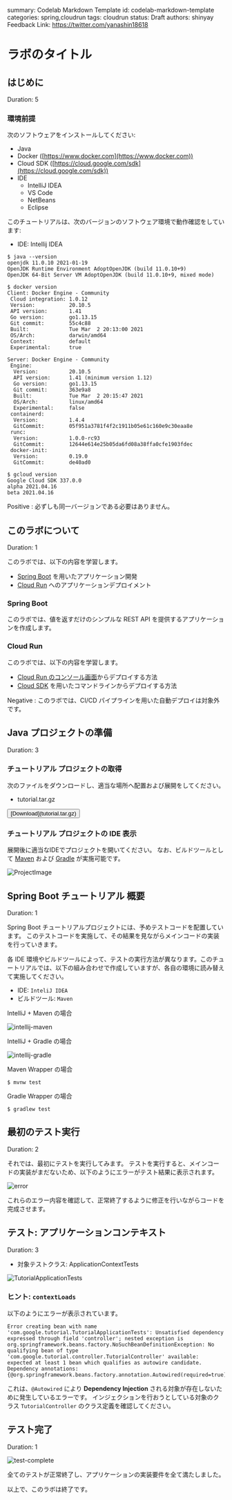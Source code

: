 summary: Codelab Markdown Template
id: codelab-markdown-template
categories: spring,cloudrun
tags: cloudrun
status: Draft
authors: shinyay
Feedback Link: https://twitter.com/yanashin18618

# ラボのタイトル
<!-- ------------------------ -->
## はじめに 
Duration: 5

### 環境前提
次のソフトウェアをインストールしてください:
- Java
- Docker ([https://www.docker.com](https://www.docker.com))
- Cloud SDK ([https://cloud.google.com/sdk](https://cloud.google.com/sdk))
- IDE
  - IntelliJ IDEA
  - VS Code
  - NetBeans
  - Eclipse

このチュートリアルは、次のバージョンのソフトウェア環境で動作確認をしています:
- IDE: Intellij IDEA

```shell script
$ java --version
openjdk 11.0.10 2021-01-19
OpenJDK Runtime Environment AdoptOpenJDK (build 11.0.10+9)
OpenJDK 64-Bit Server VM AdoptOpenJDK (build 11.0.10+9, mixed mode)
```
```shell script
$ docker version
Client: Docker Engine - Community
 Cloud integration: 1.0.12
 Version:           20.10.5
 API version:       1.41
 Go version:        go1.13.15
 Git commit:        55c4c88
 Built:             Tue Mar  2 20:13:00 2021
 OS/Arch:           darwin/amd64
 Context:           default
 Experimental:      true

Server: Docker Engine - Community
 Engine:
  Version:          20.10.5
  API version:      1.41 (minimum version 1.12)
  Go version:       go1.13.15
  Git commit:       363e9a8
  Built:            Tue Mar  2 20:15:47 2021
  OS/Arch:          linux/amd64
  Experimental:     false
 containerd:
  Version:          1.4.4
  GitCommit:        05f951a3781f4f2c1911b05e61c160e9c30eaa8e
 runc:
  Version:          1.0.0-rc93
  GitCommit:        12644e614e25b05da6fd08a38ffa0cfe1903fdec
 docker-init:
  Version:          0.19.0
  GitCommit:        de40ad0
```
```shell script
$ gcloud version
Google Cloud SDK 337.0.0
alpha 2021.04.16
beta 2021.04.16
```

Positive
: 必ずしも同一バージョンである必要はありません。

<!-- ------------------------ -->
## このラボについて
Duration: 1

このラボでは、以下の内容を学習します。
- [Spring Boot](https://spring.io/projects/spring-boot) を用いたアプリケーション開発
- [Cloud Run](https://cloud.google.com/run) へのアプリケーションデプロイメント

### Spring Boot
このラボでは、値を返すだけのシンプルな REST API を提供するアプリケーションを作成します。

### Cloud Run
このラボでは、以下の内容を学習します。
- [Cloud Run のコンソール画面](https://console.cloud.google.com/run)からデプロイする方法
- [Cloud SDK](https://cloud.google.com/sdk) を用いたコマンドラインからデプロイする方法

Negative
: このラボでは、CI/CD パイプラインを用いた自動デプロイは対象外です。

<!-- ------------------------ -->
## Java プロジェクトの準備
Duration: 3

### チュートリアル プロジェクトの取得

次のファイルをダウンロードし、適当な場所へ配置および展開をしてください。

- tutorial.tar.gz

<button>
  [Download](tutorial.tar.gz)
</button>

### チュートリアル プロジェクトの IDE 表示

展開後に適当なIDEでプロジェクトを開いてください。
なお、ビルドツールとして [Maven](https://maven.apache.org/) および [Gradle](https://gradle.org/) が実施可能です。

![ProjectImage](images/tutorial-project.png)

<!-- ------------------------ -->
## Spring Boot チュートリアル 概要
Duration: 1

Spring Boot チュートリアルプロジェクトには、予めテストコードを配置しています。
このテストコードを実施して、その結果を見ながらメインコードの実装を行っていきます。

各 IDE 環境やビルドツールによって、テストの実行方法が異なります。このチュートリアルでは、以下の組み合わせで作成していますが、各自の環境に読み替えて実施してください。
- IDE: `InteliJ IDEA`
- ビルドツール: `Maven`

IntelliJ + Maven の場合

![intellij-maven](images/intellij-maven.png)

IntelliJ + Gradle の場合

![intellij-gradle](images/intellij-gradle.png)

Maven Wrapper の場合
```shell script
$ mvnw test
```

Gradle Wrapper の場合
```shell script
$ gradlew test
```

<!-- ------------------------ -->
## 最初のテスト実行
Duration: 2

それでは、最初にテストを実行してみます。
テストを実行すると、メインコードの実装がまだないため、以下のようにエラーがテスト結果に表示されます。

![error](images/error-results.png)

これらのエラー内容を確認して、正常終了するように修正を行いながらコードを完成させます。

<!-- ------------------------ -->
## テスト: アプリケーションコンテキスト
Duration: 3

- 対象テストクラス: ApplicationContextTests

![TutorialApplicationTests](images/error-TutorialApplicationTests.png)

### ヒント: `contextLoads`

以下のようにエラーが表示されています。
```shell script
Error creating bean with name 'com.google.tutorial.TutorialApplicationTests': Unsatisfied dependency expressed through field 'controller'; nested exception is org.springframework.beans.factory.NoSuchBeanDefinitionException: No qualifying bean of type 'com.google.tutorial.controller.TutorialController' available: expected at least 1 bean which qualifies as autowire candidate. Dependency annotations: {@org.springframework.beans.factory.annotation.Autowired(required=true)}
```

これは、`@Autowired` により **Dependency Injection** される対象が存在しないために発生しているエラーです。
インジェクションを行おうとしている対象のクラス `TutorialController` のクラス定義を確認してください。

<!-- ------------------------ -->
## テスト完了
Duration: 1

![test-complete](images/test-complete.png)

全てのテストが正常終了し、アプリケーションの実装要件を全て満たしました。


以上で、このラボは終了です。